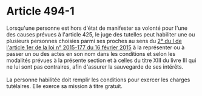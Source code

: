 # Article 494-1

<div align='left'>Lorsqu'une personne est hors d'état de manifester sa volonté pour l'une des causes prévues à l'article 425, le juge des tutelles peut habiliter une ou plusieurs personnes choisies parmi ses proches au sens du <a href='/affichTexteArticle.do?cidTexte=JORFTEXT000030248562&idArticle=JORFARTI000030248572&categorieLien=cid'>2° du I de l'article 1er de la loi n° 2015-177 du 16 février 2015</a> à la représenter ou à passer un ou des actes en son nom dans les conditions et selon les modalités prévues à la présente section et à celles du titre XIII du livre III qui ne lui sont pas contraires, afin d'assurer la sauvegarde de ses intérêts.<br/><br/> La personne habilitée doit remplir les conditions pour exercer les charges tutélaires. Elle exerce sa mission à titre gratuit.<br/><br/></div>